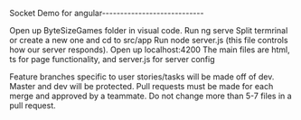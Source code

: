 Socket Demo for angular----------------------------

Open up ByteSizeGames folder in visual code.
Run ng serve
Split termrinal or create a new one and cd to src/app
Run node server.js (this file controls how our server responds).
Open up localhost:4200
The main files are html, ts for page functionality, and server.js for server config





Feature branches specific to user stories/tasks will be made off of dev.
Master and dev will be protected. Pull requests must be made for each merge and approved by a teammate.
Do not change more than 5-7 files in a pull request.
